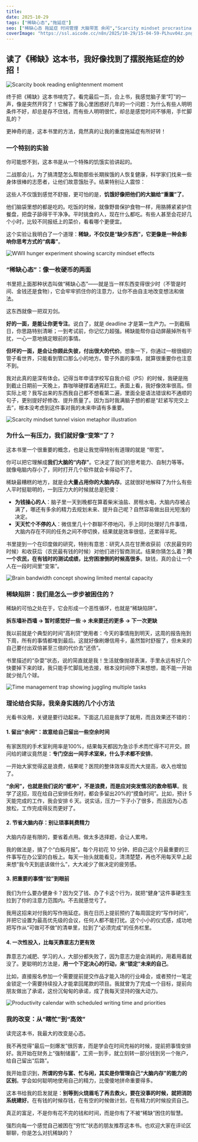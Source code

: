 ```yaml
---
title: 
date: 2025-10-29
tags: ["稀缺心态","拖延症"]
seo: ["稀缺心态 拖延症 时间管理 大脑带宽 余闲","Scarcity mindset procrastination time management mental bandwidth slack"]
coverImage: "https://ssl.aicode.cc/n8n/2025/10-29/15-04-59-PLhuv04z.png"
---
```

## 读了《稀缺》这本书，我好像找到了摆脱拖延症的妙招！

![Scarcity book reading enlightenment moment](https://ssl.aicode.cc/n8n/2025/10-29/15-04-59-PLhuv04z.png)

终于把《稀缺》这本书啃完了。看完最后一页，合上书，我感觉脑子里“叮”的一声，像是突然开窍了！它解答了我心里困惑好几年的一个问题：为什么有些人明明条件不好，却总是存不住钱，而有些人明明很忙，却总是感觉时间不够用，手忙脚乱的？

更神奇的是，这本书里的方法，竟然真的让我的重度拖延症有所好转！

### 一个特别的实验

你可能想不到，这本书是从一个特殊的饥饿实验讲起的。

二战那会儿，为了搞清楚怎么帮助那些长期挨饿的人恢复健康，科学家们找来一些身体很棒的志愿者，让他们故意饿肚子。结果特别让人震惊：

这些人不仅饿到感觉不舒服，更可怕的是，**饥饿好像把他们的大脑给“重置”了**。

他们脑袋里想的都是吃的。吃饭的时候，就像野兽保护食物一样，用胳膊紧紧护住餐盘，把盘子舔得干干净净。平时挑食的人，现在什么都吃。有些人甚至会花好几个小时，比较不同报纸上的菜价，看看哪个更便宜。

这个实验让我明白了一个道理：**稀缺，不仅仅是“缺少东西”，它更像是一种会影响你思考方式的“病毒”**。

![WWII hunger experiment showing scarcity mindset effects](https://ssl.aicode.cc/n8n/2025/10-29/15-07-02-jTIaORr5.png)

### “稀缺心态”：像一枚硬币的两面

书里把上面那种状态叫做“稀缺心态”——就是当一样东西变得很少时（不管是时间、金钱还是食物），它会牢牢抓住你的注意力，让你不由自主地改变想法和做法。

这东西就像一把双刃剑。

**好的一面，是能让你更专注**。说白了，就是 deadline 才是第一生产力。一到截稿日，你思路特别清晰；一到考试前，你记忆力超强。稀缺能帮你自动屏蔽掉所有干扰，一心一意地搞定眼前的事情。

**但坏的一面，是会让你顾此失彼，付出很大的代价**。想象一下，你通过一根很细的管子看世界，只能看到管口那么小的地方。管子外面的事情，就算很重要你也注意不到。

我对此真的是深有体会。记得当年申请学校写自我介绍（PS）的时候，我硬是拖到截止日期前一天晚上，靠咖啡硬撑着通宵赶工。表面上看，我好像效率很高。但实际上呢？我写出来的东西我自己都不想看第二遍，里面全是语法错误和不通顺的句子，更别提好好修改、提升质量了。因为当时我满脑子想的都是“赶紧写完交上去”，根本没考虑到这件事对我的未来申请有多重要。

![Scarcity mindset tunnel vision metaphor illustration](https://ssl.aicode.cc/n8n/2025/10-29/15-07-02-EEKxyOl4.png)

### 为什么一有压力，我们就好像“变笨”了？

这本书里一个很重要的概念，也是让我觉得特别有道理的就是 “带宽”。

你可以把它理解成**我们大脑的“内存”**。它决定了我们的思考能力、自制力等等。就像电脑内存小了，同时打开几个软件就会卡得动不了。

稀缺最糟糕的地方，就是会**大量占用你的大脑内存**。这就很好地解释了为什么有些人平时挺聪明的，一到压力大的时候就总是犯傻：

- **为钱操心的人**：脑子里一天到晚都在算着柴米油盐、房租水电，大脑内存被占满了，哪还有多余的精力去规划未来、提升自己呢？自然容易做出目光短浅的决定。
- **天天忙个不停的人**：微信里几十个群聊不停地闪，手上同时处理好几件事情，大脑内存在不同的任务之间不停切换，结果就是效率很低，还累得半死。

书里提到一个在印度做的研究，特别有意思：研究人员在甘蔗收获前（农民最穷的时候）和收获后（农民最有钱的时候）对他们进行智商测试。结果你猜怎么着？**同一个农民，在有钱时的测试成绩，比穷困潦倒的时候高很多**。缺钱，真的会让一个人在一段时间里“变笨”。

![Brain bandwidth concept showing limited mental capacity](https://ssl.aicode.cc/n8n/2025/10-29/15-07-02-XHPniu56.png)

### 稀缺陷阱：我们是怎么一步步被困住的？

稀缺的可怕之处在于，它会形成一个恶性循环，也就是“稀缺陷阱”。

**拆东墙补西墙 → 暂时感觉好一些 → 未来要还的更多 → 下一次更缺**

我以前就是个典型的时间“高利贷”使用者：今天的事情拖到明天，这周的报告拖到下周，所有的事情都堆到最后。这就好像刷爆信用卡，虽然暂时舒服了，但未来的自己要付出双倍甚至三倍的代价去“还债”。

书里描述的“杂耍”状态，说的简直就是我！生活就像抛球表演，手里永远有好几个快要掉下来的球，我只能手忙脚乱地去接，根本没时间停下来想想，能不能一开始就少抛几个球。

![Time management trap showing juggling multiple tasks](https://ssl.aicode.cc/n8n/2025/10-29/15-07-02-Ong69SaE.png)

### 理论结合实际，我亲身实践的几个小方法

光看书没用，关键是要行动起来。下面这几招是我学了就用，而且效果还不错的：

#### 1. 留出“余闲”：故意给自己留出一些空余时间

有家医院的手术室利用率是100%，结果每天都因为急诊手术而忙得不可开交。顾问给的建议竟然是：**专门空出一间手术室来，什么手术都不安排**。

一开始大家觉得这是浪费，结果呢？医院的整体效率反而大大提高，收入也增加了。

**“余闲”，也就是我们说的“缓冲”，不是浪费，而是应对突发情况的救命稻草**。我学了这招，现在给自己安排任务时，都会多留出20%的“摸鱼时间”。比如，预计 5 天能完成的工作，我会安排 6 天。说实话，压力一下子小了很多，而且因为心态放松，工作完成得反而更好了。

#### 2. 节省大脑内存：别让琐事耗费精力

大脑内存是有限的，要省着点用。做太多选择题，会让人累垮。

我的做法是，搞了个“白板月报”。每个月初花 10 分钟，把自己这个月最重要的三件事写在办公室的白板上。每天一抬头就能看见，清清楚楚，再也不用每天早上起来想“我今天到底该做什么”，大大减少了做决定的疲劳感。

#### 3. 把重要的事情“拉”到眼前

我们为什么要办健身卡？因为交了钱、办了卡这个行为，就把“健身”这件事硬生生拉到了你的注意力范围内。不去就感觉亏了。

我用这招来对付我的写作拖延症。我在日历上提前预约了每周固定的“写作时间”，并把它设置为最高优先级的会议，任何人都不能打扰。这个小小的仪式感，成功地把写作从“可做可不做”的清单里，拉到了“必须完成”的任务栏里。

#### 4. 一次性投入，比每天靠意志力更有效

靠意志力减肥、学习的人，大部分都失败了，因为意志力是会消耗的，用着用着就没了。更聪明的方法是，**用一个下定决心的行动，来“锁定”未来的自己**。

比如，直接报名参加一个需要提前提交作品才能入场的行业峰会，或者预付一笔定金锁定一个需要持续投入才能拿回尾款的项目。我就曾为了完成一个目标，提前向朋友做出了承诺，这份沉甸甸的承诺，成了我每天坚持的强大动力。

![Productivity calendar with scheduled writing time and priorities](https://ssl.aicode.cc/n8n/2025/10-29/15-07-02-ShYvXhPZ.png)

### 我的改变：从“瞎忙”到“高效”

读完这本书，我最大的改变是心态。

我不再觉得“最后一刻爆发”很厉害，而是学会在时间充裕的时候，提前把事情安排好。我开始在财务上“强制储蓄”，工资一到手，就立刻转一部分钱到另一个账户，给自己留出“后路”。

我开始意识到，**所谓的穷与富、忙与闲，其实是你管理自己“大脑内存”的能力的区别**。学会如何聪明地使用自己的精力，比傻傻地拼命重要得多。

这本书给我的启发就是：**别等到火烧眉毛了再去救火，要在没事的时候，就把消防系统建好**。在有钱的时候存钱，在有空的时候做计划，在有精力的时候投资自己。

真正的富足，不是你有花不完的钱和时间，而是你有了不被“稀缺”困住的智慧。

强烈向每一个感觉自己被困在“穷忙”状态的朋友推荐这本书。也欢迎大家在评论区聊聊，你是怎么对抗稀缺的？